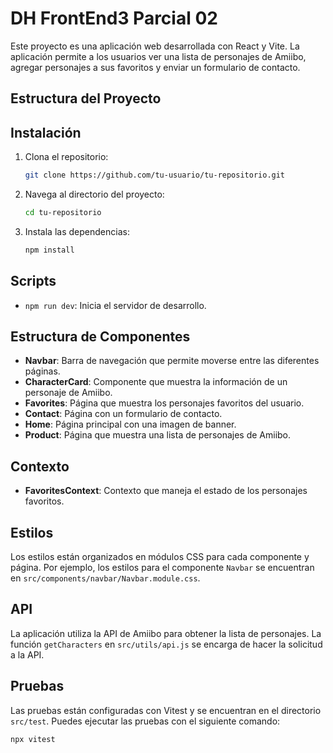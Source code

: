 # DH FrontEnd3 Parcial 02

Este proyecto es una aplicación web desarrollada con React y Vite. La aplicación permite a los usuarios ver una lista de personajes de Amiibo, agregar personajes a sus favoritos y enviar un formulario de contacto.

## Estructura del Proyecto

## Instalación

1. Clona el repositorio:
    ```sh
    git clone https://github.com/tu-usuario/tu-repositorio.git
    ```
2. Navega al directorio del proyecto:
    ```sh
    cd tu-repositorio
    ```
3. Instala las dependencias:
    ```sh
    npm install
    ```

## Scripts

- `npm run dev`: Inicia el servidor de desarrollo.

## Estructura de Componentes

- **Navbar**: Barra de navegación que permite moverse entre las diferentes páginas.
- **CharacterCard**: Componente que muestra la información de un personaje de Amiibo.
- **Favorites**: Página que muestra los personajes favoritos del usuario.
- **Contact**: Página con un formulario de contacto.
- **Home**: Página principal con una imagen de banner.
- **Product**: Página que muestra una lista de personajes de Amiibo.

## Contexto

- **FavoritesContext**: Contexto que maneja el estado de los personajes favoritos.

## Estilos

Los estilos están organizados en módulos CSS para cada componente y página. Por ejemplo, los estilos para el componente `Navbar` se encuentran en `src/components/navbar/Navbar.module.css`.

## API

La aplicación utiliza la API de Amiibo para obtener la lista de personajes. La función `getCharacters` en `src/utils/api.js` se encarga de hacer la solicitud a la API.

## Pruebas

Las pruebas están configuradas con Vitest y se encuentran en el directorio `src/test`. Puedes ejecutar las pruebas con el siguiente comando:
```sh
npx vitest